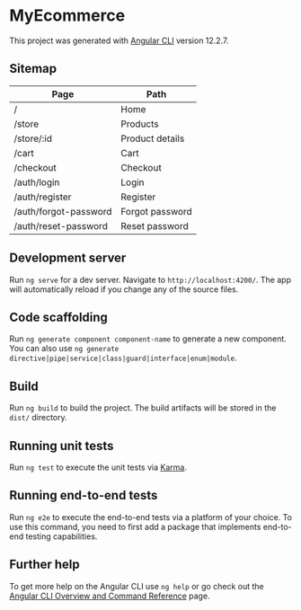 # MyEcommerce

This project was generated with [Angular CLI](https://github.com/angular/angular-cli) version 12.2.7.

## Sitemap

| Page                  | Path            |
| --------------------- | --------------- |
| /                     | Home            |
| /store                | Products        |
| /store/:id            | Product details |
| /cart                 | Cart            |
| /checkout             | Checkout        |
| /auth/login           | Login           |
| /auth/register        | Register        |
| /auth/forgot-password | Forgot password |
| /auth/reset-password  | Reset password  |

## Development server

Run `ng serve` for a dev server. Navigate to `http://localhost:4200/`. The app will automatically reload if you change any of the source files.

## Code scaffolding

Run `ng generate component component-name` to generate a new component. You can also use `ng generate directive|pipe|service|class|guard|interface|enum|module`.

## Build

Run `ng build` to build the project. The build artifacts will be stored in the `dist/` directory.

## Running unit tests

Run `ng test` to execute the unit tests via [Karma](https://karma-runner.github.io).

## Running end-to-end tests

Run `ng e2e` to execute the end-to-end tests via a platform of your choice. To use this command, you need to first add a package that implements end-to-end testing capabilities.

## Further help

To get more help on the Angular CLI use `ng help` or go check out the [Angular CLI Overview and Command Reference](https://angular.io/cli) page.
